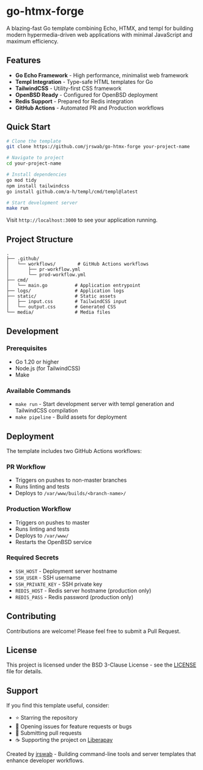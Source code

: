 # go-htmx-forge

A blazing-fast Go template combining Echo, HTMX, and templ for building modern hypermedia-driven web applications with minimal JavaScript and maximum efficiency.

## Features

- **Go Echo Framework** - High performance, minimalist web framework
- **Templ Integration** - Type-safe HTML templates for Go
- **TailwindCSS** - Utility-first CSS framework
- **OpenBSD Ready** - Configured for OpenBSD deployment
- **Redis Support** - Prepared for Redis integration
- **GitHub Actions** - Automated PR and Production workflows

## Quick Start

```bash
# Clone the template
git clone https://github.com/jrswab/go-htmx-forge your-project-name

# Navigate to project
cd your-project-name

# Install dependencies
go mod tidy
npm install tailwindcss
go install github.com/a-h/templ/cmd/templ@latest

# Start development server
make run
```

Visit `http://localhost:3000` to see your application running.

## Project Structure

```
.
├── .github/
│   └── workflows/        # GitHub Actions workflows
│       ├── pr-workflow.yml
│       └── prod-workflow.yml
├── cmd/
│   └── main.go          # Application entrypoint
├── logs/                # Application logs
├── static/              # Static assets
│   ├── input.css        # TailwindCSS input
│   └── output.css       # Generated CSS
└── media/               # Media files
```

## Development

### Prerequisites

- Go 1.20 or higher
- Node.js (for TailwindCSS)
- Make

### Available Commands

- `make run` - Start development server with templ generation and TailwindCSS compilation
- `make pipeline` - Build assets for deployment

## Deployment

The template includes two GitHub Actions workflows:

### PR Workflow
- Triggers on pushes to non-master branches
- Runs linting and tests
- Deploys to `/var/www/builds/<branch-name>/`

### Production Workflow
- Triggers on pushes to master
- Runs linting and tests
- Deploys to `/var/www/`
- Restarts the OpenBSD service

### Required Secrets

- `SSH_HOST` - Deployment server hostname
- `SSH_USER` - SSH username
- `SSH_PRIVATE_KEY` - SSH private key
- `REDIS_HOST` - Redis server hostname (production only)
- `REDIS_PASS` - Redis password (production only)

## Contributing

Contributions are welcome! Please feel free to submit a Pull Request.

## License

This project is licensed under the BSD 3-Clause License - see the [LICENSE](LICENSE) file for details.

## Support

If you find this template useful, consider:
- ⭐ Starring the repository
- 🐛 Opening issues for feature requests or bugs
- 🔀 Submitting pull requests
- ☕ Supporting the project on [Liberapay](https://liberapay.com/jrswab)

Created by [jrswab](https://github.com/jrswab) - Building command-line tools and server templates that enhance developer workflows.
